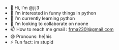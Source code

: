 - 👋 Hi, I’m @jij3
- 👀 I’m interested in funny things in python
- 🌱 I’m currently learning python
- 💞️ I’m looking to collaborate on noone
- 📫 How to reach me gmail : frma230l@gmail.com
- 😄 Pronouns: he|his
- ⚡ Fun fact: im stupid

<!---
jij3/jij3 is a ✨ special ✨ repository because its `README.md` (this file) appears on your GitHub profile.
You can click the Preview link to take a look at your changes.
--->
